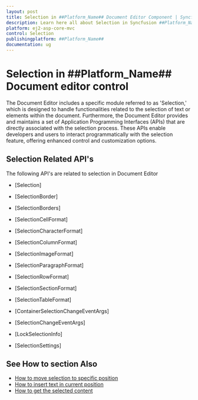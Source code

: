 ```yaml
---
layout: post
title: Selection in ##Platform_Name## Document Editor Component | Syncfusion
description: Learn here all about Selection in Syncfusion ##Platform_Name## Document Editor component of Syncfusion Essential JS 2 and more.
platform: ej2-asp-core-mvc
control: Selection
publishingplatform: ##Platform_Name##
documentation: ug
---
```


# Selection in ##Platform_Name## Document editor control

The Document Editor includes a specific module referred to as 'Selection,' which is designed to handle functionalities related to the selection of text or elements within the document. Furthermore, the Document Editor provides and maintains a set of Application Programming Interfaces (APIs) that are directly associated with the selection process. These APIs enable developers and users to interact programmatically with the selection feature, offering enhanced control and customization options.

## Selection Related API's 

The following API's are related to selection in Document Editor

*  [Selection]
*  [SelectionBorder]
*  [SelectionBorders]
*  [SelectionCellFormat]
*  [SelectionCharacterFormat]
*  [SelectionColumnFormat]
*  [SelectionImageFormat]
*  [SelectionParagraphFormat]
*  [SelectionRowFormat]
*  [SelectionSectionFormat]
*  [SelectionTableFormat]

*  [ContainerSelectionChangeEventArgs]
*  [SelectionChangeEventArgs]
*  [LockSelectionInfo]
*  [SelectionSettings]

## See How to section Also

*  [How to move selection to specific position](../document-editor/how-to/move-selection-to-specific-position)
*  [How to insert text in current position](../document-editor/how-to/insert-text-in-current-position)
*  [How to get the selected content](../document-editor/how-to/get-the-selected-content)